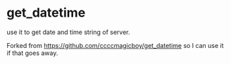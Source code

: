 # get_datetime

use it to get date and time string of server.

Forked from https://github.com/ccccmagicboy/get_datetime so I can use it if that
goes away.
